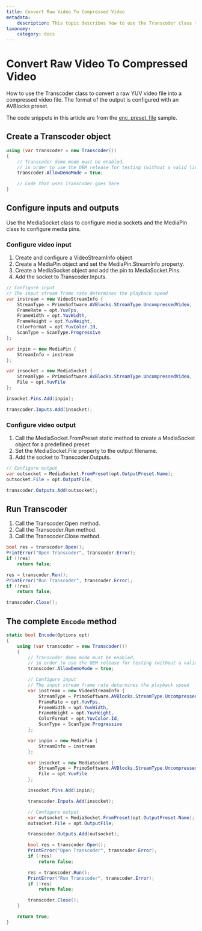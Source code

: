 ```yaml
---
title: Convert Raw Video To Compressed Video
metadata:
    description: This topic describes how to use the Transcoder class to convert a raw YUV video file into a compressed video file. The format of the output is configured with an AVBlocks preset.
taxonomy:
    category: docs
---
```


# Convert Raw Video To Compressed Video

How to use the Transcoder class to convert a raw YUV video file into a compressed video file. The format of the output is configured with an AVBlocks preset.

The code snippets in this article are from the [enc_preset_file](https://github.com/avblocks/avblocks-net/tree/main/samples/enc_preset_file) sample.

<!-- end of list -->

## Create a Transcoder object

``` csharp
using (var transcoder = new Transcoder())
{
    // Transcoder demo mode must be enabled, 
    // in order to use the OEM release for testing (without a valid license).
    transcoder.AllowDemoMode = true;

    // Code that uses Transcoder goes here
}
```

## Configure inputs and outputs

Use the MediaSocket class to configure media sockets and the MediaPin class to configure media pins.

### Configure video input

1. Create and configure a VideoStreamInfo object
2. Create a MediaPin object and set the MediaPin.StreamInfo property.
3. Create a MediaSocket object and add the pin to MediaSocket.Pins.
4. Add the socket to Transcoder.Inputs.

<!-- end of list -->

``` csharp
// Configure input
// The input stream frame rate determines the playback speed
var instream = new VideoStreamInfo {
    StreamType = PrimoSoftware.AVBlocks.StreamType.UncompressedVideo,
    FrameRate = opt.YuvFps, 
    FrameWidth = opt.YuvWidth,
    FrameHeight = opt.YuvHeight,
    ColorFormat = opt.YuvColor.Id,
    ScanType = ScanType.Progressive
};

var inpin = new MediaPin {
    StreamInfo = instream
};

var insocket = new MediaSocket {
    StreamType = PrimoSoftware.AVBlocks.StreamType.UncompressedVideo,
    File = opt.YuvFile
};

insocket.Pins.Add(inpin);

transcoder.Inputs.Add(insocket);
```

### Configure video output

1. Call the MediaSocket.FromPreset static method to create a MediaSocket object for a predefined preset
2. Set the MediaSocket.File property to the output filename.
3. Add the socket to Transcoder.Outputs.

<!-- end of list -->

``` csharp
// Configure output
var outsocket = MediaSocket.FromPreset(opt.OutputPreset.Name);
outsocket.File = opt.OutputFile;

transcoder.Outputs.Add(outsocket);
```

## Run Transcoder

1. Call the Transcoder.Open method.
2. Call the Transcoder.Run method.
3. Call the Transcoder.Close method.

<!-- end of list -->

``` csharp
bool res = transcoder.Open();
PrintError("Open Transcoder", transcoder.Error);
if (!res)
    return false;

res = transcoder.Run();
PrintError("Run Transcoder", transcoder.Error);
if (!res)
    return false;

transcoder.Close();
```

## The complete `Encode` method

``` csharp
static bool Encode(Options opt)
{
    using (var transcoder = new Transcoder())
    {
        // Transcoder demo mode must be enabled, 
        // in order to use the OEM release for testing (without a valid license).
        transcoder.AllowDemoMode = true;

        // Configure input
        // The input stream frame rate determines the playback speed
        var instream = new VideoStreamInfo {
            StreamType = PrimoSoftware.AVBlocks.StreamType.UncompressedVideo,
            FrameRate = opt.YuvFps, 
            FrameWidth = opt.YuvWidth,
            FrameHeight = opt.YuvHeight,
            ColorFormat = opt.YuvColor.Id,
            ScanType = ScanType.Progressive
        };

        var inpin = new MediaPin {
            StreamInfo = instream
        };

        var insocket = new MediaSocket {
            StreamType = PrimoSoftware.AVBlocks.StreamType.UncompressedVideo,
            File = opt.YuvFile
        };

        insocket.Pins.Add(inpin);

        transcoder.Inputs.Add(insocket);

        // Configure output
        var outsocket = MediaSocket.FromPreset(opt.OutputPreset.Name);
        outsocket.File = opt.OutputFile;

        transcoder.Outputs.Add(outsocket);

        bool res = transcoder.Open();
        PrintError("Open Transcoder", transcoder.Error);
        if (!res)
            return false;

        res = transcoder.Run();
        PrintError("Run Transcoder", transcoder.Error);
        if (!res)
            return false;

        transcoder.Close();
    }

    return true;
}
```

